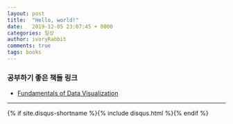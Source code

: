 ```yaml
---
layout: post
title:  "Hello, world!"
date:   2019-12-05 23:07:45 + 0000
categories: 일상
author: ivoryRabbit
comments: true
tags: books
---
```


### 공부하기 좋은 책들 링크

* <a href="https://serialmentor.com/dataviz/"> Fundamentals of Data Visualization </a>

* * *

{% if site.disqus-shortname %}{% include disqus.html %}{% endif %}

